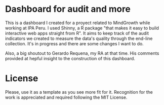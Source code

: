 # Dashboard for audit and more
This is a dashboard I created for a proyect related to MindGrowth while working at IPA Peru. I used Shinny, a R package "that makes it easy to build interactive web apps straight from R". It aims to keep track of the audit indicators we created to measure the data's quality through the  end-line collection. It's in progress and there are some changes I want to do. 

Also, a big shoutout to Gerardo Requena, my RA at that time. His comments provided at hepful insight to the construction of this dashboard.

# License
Please, use it as a template as you see more fit for it. Recognition for the work is appreciated and required following the MIT License.
